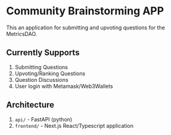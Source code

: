 # Community Brainstorming APP

This an application for submitting and upvoting questions for the MetricsDAO.

## Currently Supports

1. Submitting Questions
2. Upvoting/Ranking Questions
3. Question Discussions
4. User login with Metamask/Web3Wallets

## Architecture

1. `api/` - FastAPI (python)
2. `frontend/` - Next.js React/Typescript application 
